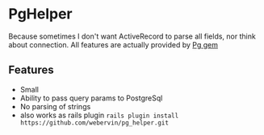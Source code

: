 PgHelper
=============

Because sometimes I don't want ActiveRecord to parse all fields, nor think about connection.
All features are actually provided by [Pg gem](http://rubygems.org/gems/pg)


Features
-------

* Small
* Ability to pass query params to PostgreSql
* No parsing of strings
* also works as rails plugin `rails plugin install https://github.com/webervin/pg_helper.git`